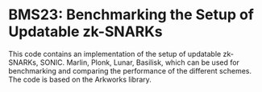 # BMS23: Benchmarking the Setup of Updatable zk-SNARKs
This code contains an implementation of the setup of updatable zk-SNARKs, SONIC. Marlin, Plonk, Lunar, Basilisk,  which can be used for benchmarking and comparing the performance of the different schemes. The code is based on the Arkworks library.
